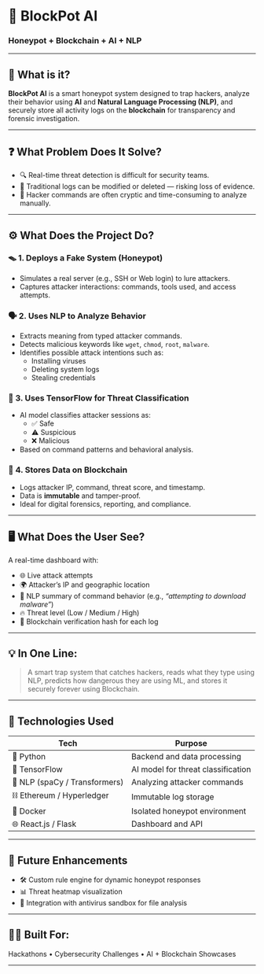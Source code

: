 # 🚨 BlockPot AI  
### Honeypot + Blockchain + AI + NLP

---

## 🧠 What is it?

**BlockPot AI** is a smart honeypot system designed to trap hackers, analyze their behavior using **AI** and **Natural Language Processing (NLP)**, and securely store all activity logs on the **blockchain** for transparency and forensic investigation.

---

## ❓ What Problem Does It Solve?

- 🔍 Real-time threat detection is difficult for security teams.
- 🧾 Traditional logs can be modified or deleted — risking loss of evidence.
- 🧠 Hacker commands are often cryptic and time-consuming to analyze manually.

---

## ⚙️ What Does the Project Do?

### 🪤 1. Deploys a Fake System (Honeypot)
- Simulates a real server (e.g., SSH or Web login) to lure attackers.
- Captures attacker interactions: commands, tools used, and access attempts.

### 🗣️ 2. Uses NLP to Analyze Behavior
- Extracts meaning from typed attacker commands.
- Detects malicious keywords like `wget`, `chmod`, `root`, `malware`.
- Identifies possible attack intentions such as:
  - Installing viruses
  - Deleting system logs
  - Stealing credentials

### 🧠 3. Uses TensorFlow for Threat Classification
- AI model classifies attacker sessions as:
  - ✅ Safe
  - ⚠️ Suspicious
  - ❌ Malicious
- Based on command patterns and behavioral analysis.

### 🔐 4. Stores Data on Blockchain
- Logs attacker IP, command, threat score, and timestamp.
- Data is **immutable** and tamper-proof.
- Ideal for digital forensics, reporting, and compliance.

---

## 🖥️ What Does the User See?

A real-time dashboard with:
- 🌐 Live attack attempts
- 🌍 Attacker’s IP and geographic location
- 🧾 NLP summary of command behavior (e.g., *“attempting to download malware”*)
- 🔥 Threat level (Low / Medium / High)
- 🔗 Blockchain verification hash for each log

---

## 💡 In One Line:
> A smart trap system that catches hackers, reads what they type using NLP, predicts how dangerous they are using ML, and stores it securely forever using Blockchain.

---

## 🚀 Technologies Used

| Tech | Purpose |
|------|---------|
| 🐍 Python | Backend and data processing |
| 🧠 TensorFlow | AI model for threat classification |
| 📜 NLP (spaCy / Transformers) | Analyzing attacker commands |
| ⛓️ Ethereum / Hyperledger | Immutable log storage |
| 🐳 Docker | Isolated honeypot environment |
| 🌐 React.js / Flask | Dashboard and API |

---

## 📂 Future Enhancements
- 🛠️ Custom rule engine for dynamic honeypot responses
- 📊 Threat heatmap visualization
- 🧪 Integration with antivirus sandbox for file analysis

---

## 👨‍💻 Built For:
Hackathons • Cybersecurity Challenges • AI + Blockchain Showcases

----
